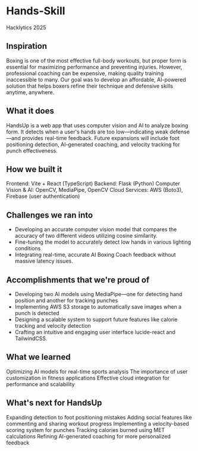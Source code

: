 # Hands-Skill
Hacklytics 2025 

## Inspiration
Boxing is one of the most effective full-body workouts, but proper form is essential for maximizing performance and preventing injuries. However, professional coaching can be expensive, making quality training inaccessible to many. Our goal was to develop an affordable, AI-powered solution that helps boxers refine their technique and defensive skills anytime, anywhere.

## What it does
HandsUp is a web app that uses computer vision and AI to analyze boxing form. It detects when a user's hands are too low—indicating weak defense—and provides real-time feedback. Future expansions will include foot positioning detection, AI-generated coaching, and velocity tracking for punch effectiveness.

## How we built it
Frontend: Vite + React (TypeScript)
Backend: Flask (Python)
Computer Vision & AI: OpenCV, MediaPipe, OpenCV
Cloud Services: AWS (Boto3), Firebase (user authentication)

## Challenges we ran into
- Developing an accurate computer vision model that compares the accuracy of two different videos utilizing cosine similarity. 
- Fine-tuning the model to accurately detect low hands in various lighting conditions
- Integrating real-time, accurate AI Boxing Coach feedback without massive latency issues. 
## Accomplishments that we're proud of
- Developing two AI models using MediaPipe—one for detecting hand position and another for tracking punches
- Implementing AWS S3 storage to automatically save images when a punch is detected
- Designing a scalable system to support future features like calorie tracking and velocity detection
- Crafting an intuitive and engaging user interface lucide-react and TailwindCSS. 

## What we learned
Optimizing AI models for real-time sports analysis
The importance of user customization in fitness applications
Effective cloud integration for performance and scalability
## What's next for HandsUp
Expanding detection to foot positioning mistakes
Adding social features like commenting and sharing workout progress
Implementing a velocity-based scoring system for punches
Tracking calories burned using MET calculations
Refining AI-generated coaching for more personalized feedback

